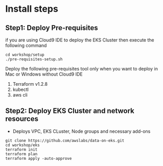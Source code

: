 # Install steps


## Step1: Deploy Pre-requisites
if you are using Cloud9 IDE to deploy the EKS Cluster then execute the following command

```shell
cd workshop/setup
./pre-requisites-setup.sh
```

Deploy the following pre-requisites tool only when you want to deploy in Mac or Windows without Cloud9 IDE

1. Terraform v1.2.8
2. kubectl
3. aws cli

## Step2: Deploy EKS Cluster and network resources
- Deploys VPC, EKS CLuster, Node groups and necessary add-ons

```shell
git clone https://github.com/awslabs/data-on-eks.git
cd workshop/eks
terraform init
terraform plan
terraform apply -auto-approve
```
